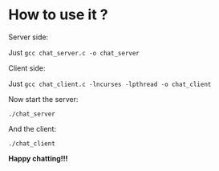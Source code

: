 # How to use it ?

Server side:

Just `gcc chat_server.c -o chat_server`

Client side:

Just `gcc chat_client.c -lncurses -lpthread -o chat_client`

Now start the server:

```
./chat_server
```

And the client:

```
./chat_client
```

**Happy chatting!!!**
